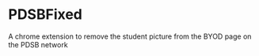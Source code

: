 # PDSBFixed

A chrome extension to remove the student picture from the BYOD page on the PDSB network
